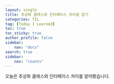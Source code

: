 ```yaml
---
layout: single
title: 추상화 클래스와 인터페이스 차이점 알기
categories: TIL
tag: [Today I Learned]
toc: true
toc_sticky: true
author_profile: false
sidebar:
    nav: "docs"
search: true
sidebar:
    nav: "counts"
---
```



오늘은 추상화 클래스와 인터페이스 차이를 알아봤습니다.